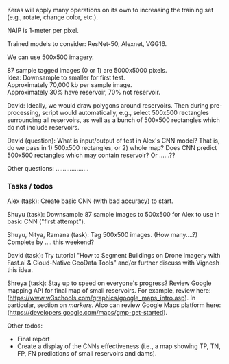 Keras will apply many operations on its own to increasing the training set (e.g., rotate, change color, etc.).

NAIP is 1-meter per pixel.

Trained models to consider: ResNet-50, Alexnet, VGG16.

We can use 500x500 imagery.

87 sample tagged images (0 or 1) are 5000x5000 pixels.  
Idea: Downsample to smaller for first test.  
Approximately 70,000 kb per sample image.  
Approximately 30% have reservoir, 70% not reservoir.

David: Ideally, we would draw polygons around reservoirs. Then during pre-processing, script would automatically, e.g., select 500x500 rectangles surrounding all reservoirs, as well as a bunch of 500x500 rectangles which do not include reservoirs.

David (question): What is input/output of test in Alex's CNN model? That is, do we pass in 1) 500x500 rectangles, or 2) whole map? Does CNN predict 500x500 rectangles which may contain reservoir? Or ......??

Other questions: ...................

### Tasks / todos
Alex (task): Create basic CNN (with bad accuracy) to start.

Shuyu (task): Downsample 87 sample images to 500x500 for Alex to use in basic CNN ("first attempt").

Shuyu, Nitya, Ramana (task): Tag 500x500 images. (How many....?) Complete by .... this weekend?

David (task): Try tutorial "How to Segment Buildings on Drone Imagery with Fast.ai & Cloud-Native GeoData Tools" and/or further discuss with Vignesh this idea.

Shreya (task): Stay up to speed on everyone's progress? Review Google mapping API for final map of small reservoirs. For example, review here: (https://www.w3schools.com/graphics/google_maps_intro.asp). In particular, section on *markers*. Alco can review Google Maps platform here: (https://developers.google.com/maps/gmp-get-started).

Other todos:
* Final report
* Create a display of the CNNs effectiveness (i.e., a map showing TP, TN, FP, FN predictions of small reservoirs and dams).

